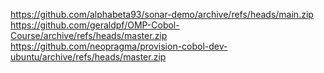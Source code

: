 https://github.com/alphabeta93/sonar-demo/archive/refs/heads/main.zip
https://github.com/geraldpf/OMP-Cobol-Course/archive/refs/heads/master.zip
https://github.com/neopragma/provision-cobol-dev-ubuntu/archive/refs/heads/master.zip
